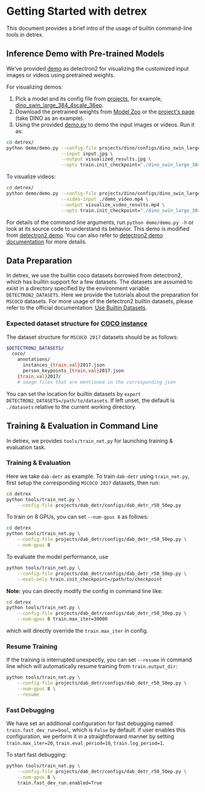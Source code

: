 # Getting Started with detrex
This document provides a brief intro of the usage of builtin command-line tools in detrex.

## Inference Demo with Pre-trained Models
We've provided [demo](https://github.com/IDEA-Research/detrex/tree/main/demo) as detectron2 for visualizing the customized input images or videos using pretrained weights.

For visualizing demos:
1. Pick a model and its config file from [projects](https://github.com/IDEA-Research/detrex/tree/main/projects), for example, [dino_swin_large_384_4scale_36ep](https://github.com/IDEA-Research/detrex/blob/main/projects/dino/configs/dino_swin_large_384_4scale_36ep.py).
2. Download the pretrained weights from [Model Zoo](https://detrex.readthedocs.io/en/latest/tutorials/Model_Zoo.html) or the [project's page](https://github.com/IDEA-Research/detrex/tree/main/projects/dino#pretrained-models) (take DINO as an example).
3. Using the provided [demo.py](https://github.com/IDEA-Research/detrex/blob/main/demo/demo.py) to demo the input images or videos. Run it as:

```bash
cd detrex/
python demo/demo.py --config-file projects/dino/configs/dino_swin_large_384_4scale_36ep.py \
                    --input input.jpg \
                    --output visualized_results.jpg \
                    --opts train.init_checkpoint="./dino_swin_large_384_4scale_36ep.pth"

```

To visualize videos:
```bash
cd detrex/
python demo/demo.py --config-file projects/dino/configs/dino_swin_large_384_4scale_36ep.py \
                    --video-input ./demo_video.mp4 \
                    --output visualize_video_results.mp4 \
                    --opts train.init_checkpoint="./dino_swin_large_384_4scale_36ep.pth"
```

For details of the command line arguments, run `python demo/demo.py -h` or look at its source code to understand its behavior. This demo is modified from [detectron2 demo](https://github.com/facebookresearch/detectron2/tree/main/demo). You can also refer to [detectron2 demo documentation](https://detectron2.readthedocs.io/en/latest/tutorials/getting_started.html#inference-demo-with-pre-trained-models) for more details.


## Data Preparation
In detrex, we use the builtin coco datasets borrowed from detectron2, which has builtin support for a few datasets. The datasets are assumed to exist in a directory specified by the environment variable `DETECTRON2_DATASETS`. Here we provide the tutorials about the preparation for `MSCOCO` datasets. For more usage of the detectron2 builtin datasets, please refer to the official documentation: [Use Builtin Datasets](https://detectron2.readthedocs.io/en/latest/tutorials/builtin_datasets.html).

### Expected dataset structure for [COCO instance](https://cocodataset.org/#download)

The dataset structure for `MSCOCO 2017` datasets should be as follows:
```bash
$DETECTRON2_DATASETS/
  coco/
    annotations/
      instances_{train,val}2017.json
      person_keypoints_{train,val}2017.json
    {train,val}2017/
    # image files that are mentioned in the corresponding json
```

You can set the location for builtin datasets by `export DETECTRON2_DATASETS=/path/to/datasets`. If left unset, the default is `./datasets` relative to the current working directory.


## Training & Evaluation in Command Line

In detrex, we provides `tools/train_net.py` for launching training & evaluation task.

### Training & Evaluation
Here we take `dab-detr` as example. To train `dab-detr` using `train_net.py`, first setup the corresponding `MSCOCO 2017` datasets, then run:

```bash
cd detrex
python tools/train_net.py \
    --config-file projects/dab_detr/configs/dab_detr_r50_50ep.py
```

To train on 8 GPUs, you can set `--num-gpus 8` as follows:
```bash
cd detrex
python tools/train_net.py \
    --config-file projects/dab_detr/configs/dab_detr_r50_50ep.py \
    --num-gpus 8
```

To evaluate the model performance, use
```bash
python tools/train_net.py \
    --config-file projects/dab_detr/configs/dab_detr_r50_50ep.py \
    --eval-only train.init_checkpoint=/path/to/checkpoint
```

**Note:** you can directly modify the config in command line like:
```bash
cd detrex
python tools/train_net.py \
    --config-file projects/dab_detr/configs/dab_detr_r50_50ep.py \
    --num-gpus 8 train.max_iter=30000
```
which will directly override the `train.max_iter` in config.


### Resume Training
If the training is interrupted unexpectly, you can set `--resume` in command line which will automatically resume training from `train.output_dir`:

```bash
python tools/train_net.py \
    --config-file projects/dab_detr/configs/dab_detr_r50_50ep.py \
    --num-gpus 8 \
    --resume
```

### Fast Debugging
We have set an additional configuration for fast debugging named `train.fast_dev_run=bool`, which is `False` by default. if user enables this configuration, we perform it in a straightforward manner by setting `train.max_iter=20`, `train.eval_period=10`, `train.log_period=1`.

To start fast debugging:
```bash
python tools/train_net.py \
    --config-file projects/dab_detr/configs/dab_detr_r50_50ep.py \
    --num-gpus 8 \
    train.fast_dev_run.enabled=True
```
